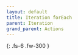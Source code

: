 ```yaml
---
layout: default
title: Iteration forEach 
parent: Iteration
grand_parent: Actions
---
```

{: .fs-6 .fw-300 }
